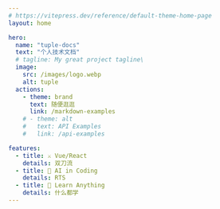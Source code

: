 ```yaml
---
# https://vitepress.dev/reference/default-theme-home-page
layout: home

hero:
  name: "tuple-docs"
  text: "个人技术文档"
  # tagline: My great project tagline\
  image:
    src: /images/logo.webp
    alt: tuple
  actions:
    - theme: brand
      text: 随便逛逛
      link: /markdown-examples
    # - theme: alt
    #   text: API Examples
    #   link: /api-examples

features:
  - title: ⚔️ Vue/React
    details: 双刀流
  - title: 🤖 AI in Coding
    details: RTS
  - title: 🚀 Learn Anything
    details: 什么都学
---
```

